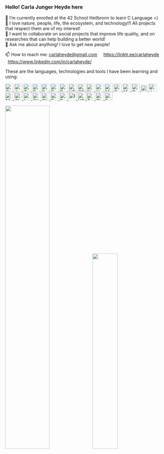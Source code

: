 ### Hello! Carla Junger Heyde here

🤔 I’m currently enrolled at the 42 School Heilbronn to learn C Language =)</br>
🌱 I love nature, people, life, the ecosystem, and technology!!! All projects that respect them are of my interest!</br>
👯 I want to collaborate on social projects that improve life quality, and on researches that can help building a better world!</br>
💬 Ask me about anything! I love to get new people!</br>

📫 How to reach me: carlaheyde@gmail.com &nbsp; &nbsp; https://linktr.ee/carlaheyde &nbsp; &nbsp; https://www.linkedin.com/in/carlaheyde/ &nbsp; &nbsp; </br> 

These are the languages, technologies and tools I have been learning and using:
<p>
   <a href="https://www.c-language.org/" title="C Language" target="_blank">
	<img src="https://github.com/get-icon/geticon/blob/master/icons/c.svg" alt="C Language" width="25px" height="25px">
   </a>
   <a href="https://developer.mozilla.org/en-US/docs/Web/JavaScript" title="JavaScript" target="_blank">
	<img src="https://github.com/get-icon/geticon/blob/master/icons/javascript.svg" alt="JavaScript" width="25px" height="25px">
   </a>
   <a href="https://www.typescriptlang.org/" title="TypeScript" target="_blank">
	<img src="https://www.vectorlogo.zone/logos/typescriptlang/typescriptlang-icon.svg" alt="TypeScript" width="25px" height="25px" style= "max-width: 100%;">
   </a>
   <a href="https://www.python.org/" title="Python" target="_blank">
	   <img src="https://www.vectorlogo.zone/logos/python/python-icon.svg" alt="Python" width="25px" height="25px" style= "max-width: 100%;">
   </a> 
   <a href="https://www.ruby-lang.org/en/" title="Ruby" target="_blank">
	   <img src="https://www.vectorlogo.zone/logos/ruby-lang/ruby-lang-icon.svg" alt="Ruby" width="25px" height="25px" style= "max-width: 100%;">
   </a> 
   <a href="https://reactjs.org/" title="React" target="_blank">
	   <img src="https://www.vectorlogo.zone/logos/reactjs/reactjs-icon.svg" alt="React" width="25px" height="25px" style= "max-width: 100%;">
   </a>   
   <a href="https://redux.js.org/" title="Redux" target="_blank">
	   <img src="https://github.com/get-icon/geticon/blob/master/icons/redux.svg" alt="Redux" width="25px" height="25px" style= "max-width: 100%;">
   </a>   
   <a href="https://www.w3schools.com/html/default.asp" title="HTML5" target="_blank">
	   <img src="https://www.vectorlogo.zone/logos/w3_html5/w3_html5-icon.svg" alt="HTML5" width="25px" height="25px"style= "max-width: 100%;">
   </a>   
   <a href="https://www.w3.org/TR/CSS/" title="CSS" target="_blank">
	   <img src="https://www.vectorlogo.zone/logos/w3_css/w3_css-icon.svg" alt="CSS" width="25px" height="25px" style= "max-width: 100%;">
   </a>   
   <a href="https://nodejs.org/en/" title="Node,js" target="_blank">
	   <img src="https://www.vectorlogo.zone/logos/nodejs/nodejs-icon.svg" alt="Node.js" width="25px" height="25px" style= "max-width: 100%;">
   </a>   
   <a href="https://www.heroku.com/home" title="Heroku" target="_blank">
	<img src="https://www.vectorlogo.zone/logos/heroku/heroku-icon.svg" alt="Heroku" width="25px" height="25px" style= "max-width: 100%;">
   </a>   
   <a href="https://dev.mysql.com/" title="MySQL" target="_blank">
	<img src="https://www.vectorlogo.zone/logos/mysql/mysql-icon.svg" alt="MySQL" width="25px" height="25px" style= "max-width: 100%;">
   </a>   
   <a href="https://sequelize.org/" title="Sequelize" target="_blank">
	<img src="https://www.vectorlogo.zone/logos/sequelizejs/sequelizejs-icon.svg" alt="Sequelize" width="25px" height="25px" style= "max-width: 100%;">
   </a>   
   <a href="https://www.mongodb.com/" title="MongoDB" target="_blank">
	<img src="https://www.vectorlogo.zone/logos/mongodb/mongodb-icon.svg" alt="MongoDB" width="25px" height="25px" style= "max-width: 100%;">
   </a>  
   <a href="https://docs.docker.com/" title="Docker" target="_blank">
	<img src="https://www.vectorlogo.zone/logos/docker/docker-icon.svg" alt="Docker" width="25px" height="25px" style= "max-width: 100%;">
   </a> 
   <a href="https://www.cypress.io" title="Cypress" target="_blank">
	 <img src="https://github.com/get-icon/geticon/blob/master/icons/cypress.svg" alt="Cypress" width="21px" height="21px" style= "max-width: 100%;">
   </a>
   <a href="https://jestjs.io/" title="Jest" target="_blank">
	<img src="https://www.vectorlogo.zone/logos/jestjsio/jestjsio-icon.svg" alt="Jest" width="25px" height="25px" style= "max-width: 100%;">
   </a>
   <a href="https://mochajs.org/" title="Mocha" target="_blank">
	<img src="https://www.vectorlogo.zone/logos/mochajs/mochajs-icon.svg" alt="Mocha" width="25px" height="25px" style= "max-width: 100%;">
   </a>
   <a href="https://www.chaijs.com/." title="Chai" target="_blank">
	<img src="https://www.vectorlogo.zone/logos/chaijs/chaijs-icon.svg" alt="Chai" width="25px" height="25px" style= "max-width: 100%;">
   </a>
   <a href="https://www.linux.org/" title="Linux" target="_blank">
	<img src="https://www.vectorlogo.zone/logos/linux/linux-icon.svg" alt="Linux" width="25px" height="25px" style="max-width: 100%;">
   </a>
   <a href="https://git-scm.com/" title="Git" target="_blank">
	<img src="https://www.vectorlogo.zone/logos/git-scm/git-scm-icon.svg" alt="Git" width="25px" height="25px" style="max-width: 100%;">
   </a>
   <a href="https://github.com/" title="GitHub" target="_blank">
	<img src="https://www.vectorlogo.zone/logos/github/github-tile.svg" alt="GitHub" width="25px" height="25px" style="max-width: 100%;">
   </a>
   <a href="https://www.figma.com/" title="Figma" target="_blank">
	<img src="https://www.vectorlogo.zone/logos/figma/figma-icon.svg" alt="Figma" width="25px" height="25px" style="max-width: 100%;">
   </a>
   <a href="https://www.postman.com/" title="Postman" target="_blank">
	<img src="https://www.vectorlogo.zone/logos/getpostman/getpostman-icon.svg" alt="Postman" width="25px" height="25px" style="max-width: 100%;">
   </a>
   <a href="https://insomnia.rest/" title="Insomnia" target="_blank">
	<img src="https://github.com/get-icon/geticon/blob/master/icons/insomnia.svg" alt="Insomnia" width="25px" height="25px" style="max-width: 100%;">
   </a>
   <a href="https://code.visualstudio.com/" title="VSCode" target="_blank">
	<img src="https://raw.githubusercontent.com/get-icon/geticon/master/icons/visual-studio-code.svg " alt="VSCode" width="25px" height="25px" style= "max-width: 100%;">
   </a>   
   <a href="https://trello.com/" title="Trello" target="_blank">
	<img src="https://www.vectorlogo.zone/logos/trello/trello-icon.svg" alt="Trello" width="25px" height="25px" style= "max-width: 100%;">
   </a>
   <a href="https://slack.com/" title="Slack" target="_blank">
	<img src="https://www.vectorlogo.zone/logos/slack/slack-icon.svg" alt="Slack" width="25px" height="25px" style= "max-width: 100%;">
   </a>	
   <a href="http://expressjs.com/" title="Express" target="_blank">
	   <img src="https://www.vectorlogo.zone/logos/expressjs/expressjs-icon.svg" alt="Express" width="25px" height="25px" style= "max-width: 100%;" color="white">
   </a> 
 
</p>

<img src="https://github-readme-stats.vercel.app/api?username=cjheyde&theme=buefy&show_icons=true&amp;hide=contribs,issues" width=53% /> &nbsp; <img src="https://github-readme-stats.vercel.app/api/top-langs/?username=cjheyde&theme=buefy&layout=compact" width=40% /> 

<div class="badge-base LI-profile-badge" data-locale="en_US" data-size="medium" data-theme="light" data-type="VERTICAL" data-vanity="carlaheyde" data-version="v1"><a class="badge-base__link LI-simple-link" href="https://de.linkedin.com/in/carlaheyde/en?trk=profile-badge"></a></div>
              

<!--
**cjheyde/cjheyde** is a ✨ _special_ ✨ repository because its `README.md` appears on your GitHub profile.
